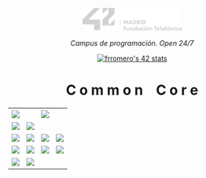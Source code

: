 <p align="center" width="100%">
    <a href="42_Madrid/42"><img width="40%" src="42_Madrid/img/logo5.png"></a> </p>
<p align="center" width="100%"><i>Campus de programación. Open 24/7 </i></p>

<div align="center">

[![frromero's 42 stats](https://badge.mediaplus.ma/greenbinary/frromero?1337Badge=off&UM6P=off)](https://profile.intra.42.fr/users/frromero)

# C o m m o n    C o r e

<table align="center">
    <tr>
        <th><a href="#"><img src="https://img.shields.io/badge/%20MILESTONE%20-787a77"></a></th>
        <th colspan="3"><a href="#"><img src="https://img.shields.io/badge/%20.%20P%20R%20O%20Y%20E%20C%20T%20O%20S%20.%20-fb5858"></a></th>
    </tr>
    <tr>
        <td><a href="42_Madrid/0/"><img src="https://img.shields.io/badge/%20%200%20-228B22"></a></td>
        <td><a href="42_Madrid/0/"><img src="https://img.shields.io/badge/%20%20libft%20%20-228B22"></a></td>
        <td></td>
        <td></td>
    </tr>
    <tr>
        <td><a href="42_Madrid/milestone_1/"><img src="https://img.shields.io/badge/%20%201%20-1E90FF"></a></td>
        <td><a href="42_Madrid/milestone_1/born2beroot"><img src="https://img.shields.io/badge/%20%20Born2beroot%20%20-1E90FF"></a></td>
        <td><a href="42_Madrid/milestone_1/printf/"><img src="https://img.shields.io/badge/%20%20ft_printf%20%20-1E90FF"></a></td>
        <td><a href="42_Madrid/milestone_1/get_next_line/"><img src="https://img.shields.io/badge/%20%20get_next_line%20%20-1E90FF"></a></td>
    </tr>
    <tr>
        <td><a href="42_Madrid/milestone_2/"><img src="https://img.shields.io/badge/%20%202%20-228B22"></a></td>
        <td><a href="42_Madrid/milestone_2/push_swap/"><img src="https://img.shields.io/badge/%20%20push_swap%20%20-228B22"></a></td>
        <td><a href="42_Madrid/milestone_2/pipex/"><img src="https://img.shields.io/badge/%20%20pipex%20%20-228B22"></a></td>
        <td><a href="42_Madrid/milestone_2/so_long/"><img src="https://img.shields.io/badge/%20%20so_long%20%20-228B22"></a></td>
    </tr>
    <tr>
        <td><a href="42_Madrid/milestone_3/"><img src="https://img.shields.io/badge/%20%203%20-1E90FF"></a></td>
        <td><a href="42_Madrid/milestone_3/philosophers/"><img src="https://img.shields.io/badge/%20%20philosophers%20%20-1E90FF"></a></td>
        <td></td>
        <td></td>
    </tr>
</table>

 
</div>

